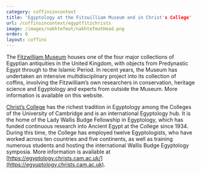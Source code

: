 ```yaml
---
category: coffinsincontext
title: 'Egyptology at the Fitzwilliam Museum and in Christ's College'
url: /coffinsincontext/egyptfitzchrists
image: /images/nakhtefmut/nakhtefmutHead.png
order: 6
layout: coffins
---
```


The [Fitzwilliam Museum](https://www.fitzmuseum.cam.ac.uk) houses one of the four major collections of Egyptian antiquities in the United Kingdom, with objects from Predynastic Egypt through to the Islamic Period. In recent years, the Museum has undertaken an intensive multidisciplinary project into its collection of coffins, involving the Fitzwilliam’s own researchers in conservation, heritage science and Egyptology and experts from outside the Museum. More information is available on this website.

[Christ’s College](https://www.christs.cam.ac.uk) has the richest tradition in Egyptology among the Colleges of the University of Cambridge and is an international Egyptology hub. It is the home of the Lady Wallis Budge Fellowship in Egyptology, which has funded continuous research into Ancient Egypt at the College since 1934. During this time, the College has employed twelve Egyptologists, who have worked across ten countries and five continents, as well as training numerous students and hosting the international Wallis Budge Egyptology symposia. More information is available at [https://egyptology.christs.cam.ac.uk/](https://egyuptology.christs.cam.ac.uk). 
